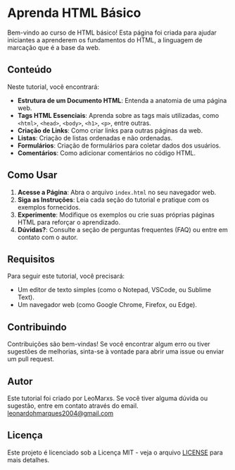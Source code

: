 # Aprenda HTML Básico

Bem-vindo ao curso de HTML básico! Esta página foi criada para ajudar iniciantes a aprenderem os fundamentos do HTML, a linguagem de marcação que é a base da web.

## Conteúdo

Neste tutorial, você encontrará:

- **Estrutura de um Documento HTML**: Entenda a anatomia de uma página web.
- **Tags HTML Essenciais**: Aprenda sobre as tags mais utilizadas, como `<html>`, `<head>`, `<body>`, `<h1>`, `<p>`, entre outras.
- **Criação de Links**: Como criar links para outras páginas da web.
- **Listas**: Criação de listas ordenadas e não ordenadas.
- **Formulários**: Criação de formulários para coletar dados dos usuários.
- **Comentários**: Como adicionar comentários no código HTML.

## Como Usar

1. **Acesse a Página**: Abra o arquivo `index.html` no seu navegador web.
2. **Siga as Instruções**: Leia cada seção do tutorial e pratique com os exemplos fornecidos.
3. **Experimente**: Modifique os exemplos ou crie suas próprias páginas HTML para reforçar o aprendizado.
4. **Dúvidas?**: Consulte a seção de perguntas frequentes (FAQ) ou entre em contato com o autor.

## Requisitos

Para seguir este tutorial, você precisará:

- Um editor de texto simples (como o Notepad, VSCode, ou Sublime Text).
- Um navegador web (como Google Chrome, Firefox, ou Edge).

## Contribuindo

Contribuições são bem-vindas! Se você encontrar algum erro ou tiver sugestões de melhorias, sinta-se à vontade para abrir uma issue ou enviar um pull request.

## Autor

Este tutorial foi criado por LeoMarxs. Se você tiver alguma dúvida ou sugestão, entre em contato através do email.
leonardohmarques2004@gmail.com

## Licença

Este projeto é licenciado sob a Licença MIT - veja o arquivo [LICENSE](LICENSE) para mais detalhes.
